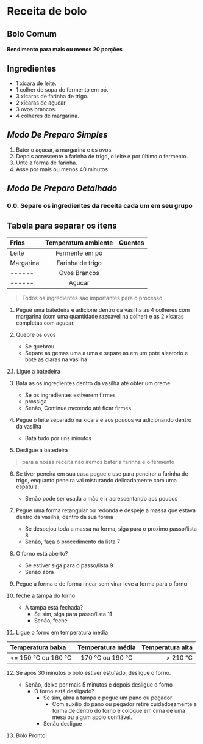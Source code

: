 # Receita de bolo

## Bolo Comum

#### Rendimento para mais ou menos 20 porções

## Ingredientes

* 1 xícara de leite.
* 1 colher de sopa de fermento em pó.
* 3 xícaras de farinha de trigo.
* 2 xícaras de açucar
* 3 ovos brancos.
* 4 colheres de margarina.

## _Modo De Preparo Simples_

1. Bater o açucar, a margarina e os ovos.
2. Depois acrescente a farinha de trigo, o leite e por último o fermento.
3. Unte a forma de farinha.
4. Asse por mais ou menos 40 minutos.

## _Modo De Preparo Detalhado_

### 0.0. Separe os ingredientes da receita cada um em seu grupo

## Tabela para separar os itens

Frios | Temperatura ambiente | Quentes
:--------- | :------: | -------:
Leite | Fermente em pó | 
Margarina | Farinha de trigo | 
 ------ | Ovos Brancos | 
 ------ | Açucar  |
 
> Todos os ingredientes são importantes para o processo

1. Pegue uma batedeira e adicione dentro da vasilha as 4 colheres com margarina (com uma quantidade razoavel na colher) e as 2 xícaras completas com açucar.
2. Quebre os ovos

    * Se quebrou
    * Separe as gemas uma a uma e separe as em um pote aleatorio e bote as claras na vasilha

2.1. Ligue a batedeira

3. Bata as os ingredientes dentro da vasilha até obter um creme

    * Se os ingredientes estiverem firmes
    * prossiga
    * Senão, Continue mexendo até ficar firmes

4. Pegue o leite separado na xícara e aos poucos vá adicionando dentro da vasilha

    * Bata tudo por uns minutos

5. Desligue a batedeira

> para a nossa receita não iremos bater a farinha e o fermento

6. Se tiver peneira em sua casa pegue e use para peneirar a farinha de trigo, enquanto peneira vai misturando delicadamente com uma espátula.

    * Senão pode ser usada a mão e ir acrescentando aos poucos 

7. Pegue uma forma retangular ou redonda e despeje a massa que estava dentro da vasilha, dentro da sua forma

    * Se despejou toda a massa na forma, siga para o proximo passo/lista 8
    * Senão, faça o procedimento da lista 7

8. O forno está aberto?

    * Se estiver siga para o passo/lista 9
    * Senão abra

9. Pegue a forma e de forma linear sem virar leve a forma para o forno

10. feche a tampa do forno

    * A tampa está fechada?
        * Se sim, siga para passo/lista 11
        * Senão, feche

11. Ligue o forno em temperatura média

Temperatura baixa | Temperatura média | Temperatura alta
:--------- | :------: | -------:
<= 150 °C ou 160 °C | 170 °C ou 190 °C | > 210 °C

12. Se após 30 minutos o bolo estiver estufado, desligue o forno.
    * Senão, deixe por mais 5 minutos e depois desligue o forno
        * O forno está desligado?
            * Se sim, abra a tampa e pegue um pano ou pegador
                * Com auxilio do pano ou pegador retire cuidadosamente a forma de dentro do forno e coloque em cima de uma mesa ou algum apoio confiável.
            * Senão desligue

13. Bolo Pronto!                